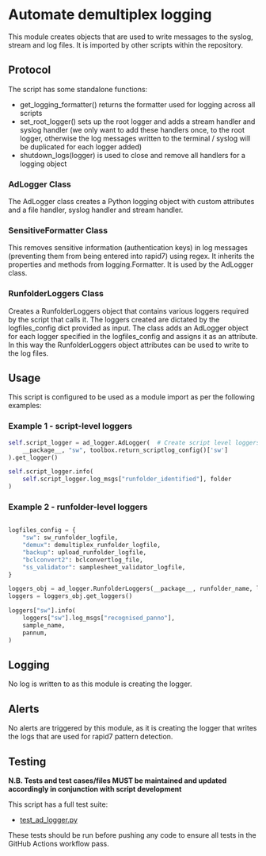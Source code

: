 # Automate demultiplex logging

This module creates objects that are used to write messages to the syslog, stream and log files. It is imported by other scripts within the repository.

## Protocol

The script has some standalone functions:

* get_logging_formatter() returns the formatter used for logging across all scripts
* set_root_logger() sets up the root logger and adds a stream handler and syslog handler (we only want to add these handlers once, to the root logger, otherwise the log messages written to the terminal / syslog will be duplicated for each logger added)
* shutdown_logs(logger) is used to close and remove all handlers for a logging object

### AdLogger Class

The AdLogger class creates a Python logging object with custom attributes and a file handler, syslog handler and stream handler.

### SensitiveFormatter Class

This removes sensitive information (authentication keys) in log messages (preventing them from being entered into rapid7) using regex. It inherits the properties and methods from logging.Formatter. It is used by the AdLogger class. 

### RunfolderLoggers Class

Creates a RunfolderLoggers object that contains various loggers required by the script that calls it. The loggers created are dictated by the logfiles_config dict provided as input. The class adds an AdLogger object for each logger specified in the logfiles_config and assigns it as an attribute. In this way the RunfolderLoggers object attributes can be used to write to the log files.

## Usage

This script is configured to be used as a module import as per the following examples:

### Example 1 - script-level loggers
```python
self.script_logger = ad_logger.AdLogger(  # Create script level loggers
    __package__, "sw", toolbox.return_scriptlog_config()['sw']
).get_logger()

self.script_logger.info(
    self.script_logger.log_msgs["runfolder_identified"], folder
)
```

### Example 2 - runfolder-level loggers
```python

logfiles_config = {
    "sw": sw_runfolder_logfile,
    "demux": demultiplex_runfolder_logfile,
    "backup": upload_runfolder_logfile,
    "bclconvert2": bclconvertlog_file,
    "ss_validator": samplesheet_validator_logfile,
}

loggers_obj = ad_logger.RunfolderLoggers(__package__, runfolder_name, logfiles_config)
loggers = loggers_obj.get_loggers()

loggers["sw"].info(
    loggers["sw"].log_msgs["recognised_panno"],
    sample_name,
    pannum,
)
```

## Logging

No log is written to as this module is creating the logger.

## Alerts

No alerts are triggered by this module, as it is creating the logger that writes the logs that are used for rapid7 pattern detection.

## Testing

**N.B. Tests and test cases/files MUST be maintained and updated accordingly in conjunction with script development**

This script has a full test suite:
* [test_ad_logger.py](../test/test_ad_logger.py)
  
These tests should be run before pushing any code to ensure all tests in the GitHub Actions workflow pass.
